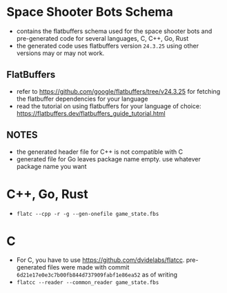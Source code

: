 # Space Shooter Bots Schema
- contains the flatbuffers schema used for the space shooter bots and pre-generated code for several languages, C, C++, Go, Rust
- the generated code uses flatbuffers version `24.3.25` using other versions may or may not work.

## FlatBuffers 
 - refer to https://github.com/google/flatbuffers/tree/v24.3.25 for fetching the flatbuffer dependencies for your language
 - read the tutorial on using flatbuffers for your language of choice: https://flatbuffers.dev/flatbuffers_guide_tutorial.html

## NOTES
- the generated header file for C++ is not compatible with C
- generated file for Go leaves package name empty. use whatever package name you want

# C++, Go, Rust
- `flatc --cpp -r -g --gen-onefile game_state.fbs`

# C
- For C, you have to use https://github.com/dvidelabs/flatcc. pre-generated files were made with commit `6d21e17e0e3c7b00fb844d737909fabf1e86ea52` as of writing
- `flatcc --reader --common_reader game_state.fbs`

